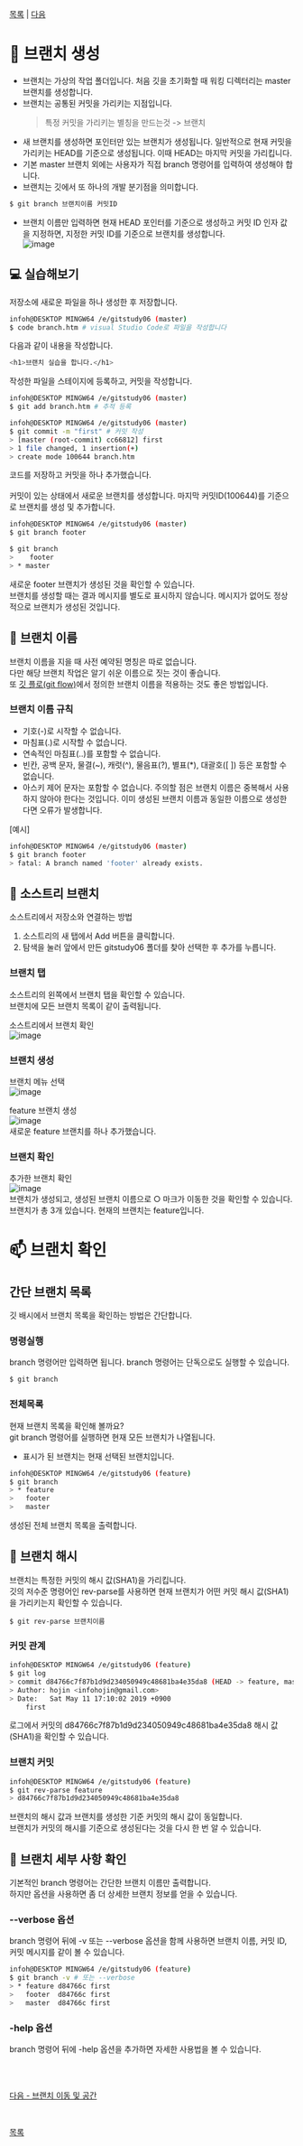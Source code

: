 [목록][목록] | [다음][다음]

[목록]: README.md "목록"
[다음]: 0506-move-space.md "다음"

#  **:file_folder: 브랜치 생성**
 - 브랜치는 가상의 작업 폴더입니다. 처음 깃을 초기화할 때 워킹 디렉터리는 master 브랜치를 생성합니다. <br>
 - 브랜치는 공통된 커밋을 가리키는 지점입니다.
   > 특정 커밋을 가리키는 별칭을 만드는것 -> 브랜치 <br>
 - 새 브랜치를 생성하면 포인터만 있는 브랜치가 생성됩니다. 일반적으로 현재 커밋을 가리키는 HEAD를 기준으로 생성됩니다. 이때 HEAD는 마지막 커밋을 가리킵니다. <br>
 - 기본 master 브랜치 외에는 사용자가 직접 branch 명령어를 입력하여 생성해야 합니다. 
 - 브랜치는 깃에서 또 하나의 개발 분기점을 의미합니다. <br>
 
 ```bash
 $ git branch 브랜치이름 커밋ID
 ```
 - 브랜치 이름만 입력하면 현재 HEAD 포인터를 기준으로 생성하고 커밋 ID 인자 값을 지정하면, 지정한 커밋 ID를 기준으로 브랜치를 생성합니다. <br>
 ![image](https://user-images.githubusercontent.com/105197536/194741657-91d7aa0a-17ed-4c66-94d4-a538f326e96d.png) <br>
 
 ## **:computer: 실습해보기**
 저장소에 새로운 파일을 하나 생성한 후 저장합니다.
 ```bash
 infoh@DESKTOP MINGW64 /e/gitstudy06 (master)
$ code branch.htm # visual Studio Code로 파일을 작성합니다
 ```
 다음과 같이 내용을 작성합니다.
 ```bash
 <h1>브랜치 실습을 합니다.</h1>
 ```
 작성한 파일을 스테이지에 등록하고, 커밋을 작성합니다.
```bash
infoh@DESKTOP MINGW64 /e/gitstudy06 (master)
$ git add branch.htm # 추적 등록

infoh@DESKTOP MINGW64 /e/gitstudy06 (master)
$ git commit -m "first" # 커밋 작성
> [master (root-commit) cc66812] first
> 1 file changed, 1 insertion(+)
> create mode 100644 branch.htm
```

 코드를 저장하고 커밋을 하나 추가했습니다.
 <br><br>
 커밋이 있는 상태에서 새로운 브랜치를 생성합니다. 마지막 커밋ID(100644)를 기준으로 브랜치를 생성 및 추가합니다.

 ```bash
 infoh@DESKTOP MINGW64 /e/gitstudy06 (master)
$ git branch footer

$ git branch
>    footer
> * master
```
새로운 footer 브랜치가 생성된 것을 확인할 수 있습니다. <br>
브랜치를 생성할 때는 결과 메시지를 별도로 표시하지 않습니다. 메시지가 없어도 정상적으로 브랜치가 생성된 것입니다.

## :speech_balloon: 브랜치 이름
브랜치 이름을 지을 때 사전 예약된 명칭은 따로 없습니다. <br>
다만 해당 브랜치 작업은 알기 쉬운 이름으로 짓는 것이 좋습니다. <br>
또 [깃 플로(git flow)](https://github.com/nvie/gitflow)에서 정의한 브랜치 이름을 적용하는 것도 좋은 방법입니다. <br>

### 브랜치 이름 규칙
- 기호(-)로 시작할 수 없습니다.
- 마침표(.)로 시작할 수 없습니다.
- 연속적인 마침표(..)를 포함할 수 없습니다.
- 빈칸, 공백 문자, 물결(~), 캐럿(^), 물음표(?), 별표(*), 대괄호([ ]) 등은 포함할 수 없습니다.
- 아스키 제어 문자는 포함할 수 없습니다. 주의할 점은 브랜치 이름은 중복해서 사용하지 않아야 한다는 것입니다. 이미 생성된 브랜치 이름과 동일한 이름으로 생성한다면 오류가 발생합니다.

[예시]
```bash
infoh@DESKTOP MINGW64 /e/gitstudy06 (master)
$ git branch footer
> fatal: A branch named 'footer' already exists.
```
## :palm_tree: 소스트리 브랜치
소스트리에서 저장소와 연결하는 방법
1. 소스트리의 새 탭에서 Add 버튼을 클릭합니다. <br>
2. 탐색을 눌러 앞에서 만든 gitstudy06 폴더를 찾아 선택한 후 추가를 누릅니다.
### 브랜치 탭
소스트리의 왼쪽에서 브랜치 탭을 확인할 수 있습니다. <br>
브랜치에 모든 브랜치 목록이 같이 출력됩니다. <br>

소스트리에서 브랜치 확인 <br>
![image](https://user-images.githubusercontent.com/105197536/194742498-f1cc169a-bab1-4fae-bfcd-50c11033b54a.png)

### 브랜치 생성
브랜치 메뉴 선택 <br>
![image](https://user-images.githubusercontent.com/105197536/194742553-7277b6b3-8970-4675-b9ff-3084124c511b.png) <br>

feature 브랜치 생성 <br>
![image](https://user-images.githubusercontent.com/105197536/194742573-b75a2541-3ea3-4b8c-9347-80429a7095ef.png) <br>
새로운 feature 브랜치를 하나 추가했습니다.

### 브랜치 확인
추가한 브랜치 확인 <br> 
![image](https://user-images.githubusercontent.com/105197536/194742666-73ff7b31-f742-4b53-99f7-89880c290309.png) <br>
브랜치가 생성되고, 생성된 브랜치 이름으로 ○ 마크가 이동한 것을 확인할 수 있습니다. <br>
브랜치가 총 3개 있습니다. 현재의 브랜치는 feature입니다. <br>

# :mailbox: 브랜치 확인

## 간단 브랜치 목록
깃 배시에서 브랜치 목록을 확인하는 방법은 간단합니다.

### 명령실행
branch 명령어만 입력하면 됩니다. branch 명령어는 단독으로도 실행할 수 있습니다. <br>
```bash
$ git branch
```
### **전체목록**
현재 브랜치 목록을 확인해 볼까요? <br> 
git branch 명령어를 실행하면 현재 모든 브랜치가 나열됩니다. <br>
* 표시가 된 브랜치는 현재 선택된 브랜치입니다. <br>
```bash
infoh@DESKTOP MINGW64 /e/gitstudy06 (feature)
$ git branch
> * feature
>   footer
>   master
```
생성된 전체 브랜치 목록을 출력합니다.

## **:pushpin: 브랜치 해시**
브랜치는 특정한 커밋의 해시 값(SHA1)을 가리킵니다. <br>
깃의 저수준 명령어인 rev-parse를 사용하면 현재 브랜치가 어떤 커밋 해시 값(SHA1)을 가리키는지 확인할 수 있습니다. <br>
```
$ git rev-parse 브랜치이름
```

### **커밋 관계**
```bash
infoh@DESKTOP MINGW64 /e/gitstudy06 (feature)
$ git log
> commit d84766c7f87b1d9d234050949c48681ba4e35da8 (HEAD -> feature, master, footer)
> Author: hojin <infohojin@gmail.com>
> Date:   Sat May 11 17:10:02 2019 +0900
    first
```
로그에서 커밋의 d84766c7f87b1d9d234050949c48681ba4e35da8 해시 값(SHA1)을 확인할 수 있습니다. <br>

### **브랜치 커밋**
```bash
infoh@DESKTOP MINGW64 /e/gitstudy06 (feature)
$ git rev-parse feature
> d84766c7f87b1d9d234050949c48681ba4e35da8
```
브랜치의 해시 값과 브랜치를 생성한 기준 커밋의 해시 값이 동일합니다. <br>
브랜치가 커밋의 해시를 기준으로 생성된다는 것을 다시 한 번 알 수 있습니다. <br>

## **:bookmark_tabs: 브랜치 세부 사항 확인**
기본적인 branch 명령어는 간단한 브랜치 이름만 출력합니다. <br>
하지만 옵션을 사용하면 좀 더 상세한 브랜치 정보를 얻을 수 있습니다. <br>

### **--verbose 옵션**
branch 명령어 뒤에 -v 또는 --verbose 옵션을 함께 사용하면 브랜치 이름, 커밋 ID, 커밋 메시지를 같이 볼 수 있습니다. <br>
```bash
infoh@DESKTOP MINGW64 /e/gitstudy06 (feature)
$ git branch -v # 또는 --verbose
> * feature d84766c first
>   footer  d84766c first
>   master  d84766c first
```

### **-help 옵션**
branch 명령어 뒤에 -help 옵션을 추가하면 자세한 사용법을 볼 수 있습니다.

<br><br>

[다음 - 브랜치 이동 및 공간](0506-move-space.md)

<br>

[목록](README.md)
